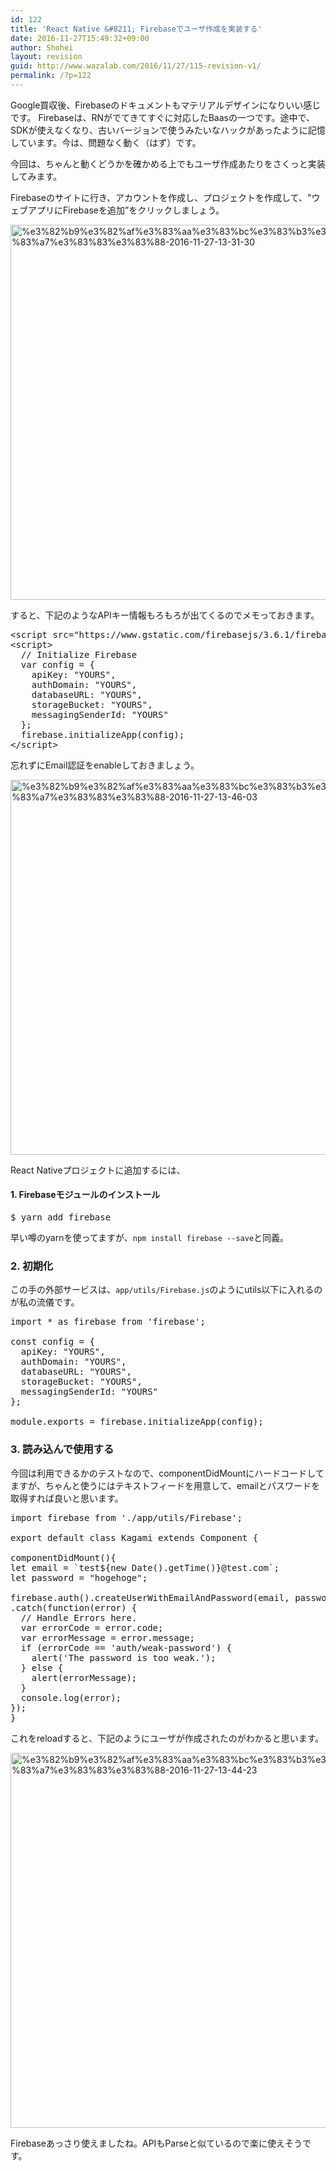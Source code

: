 ```yaml
---
id: 122
title: 'React Native &#8211; Firebaseでユーザ作成を実装する'
date: 2016-11-27T15:49:32+09:00
author: Shohei
layout: revision
guid: http://www.wazalab.com/2016/11/27/115-revision-v1/
permalink: /?p=122
---
```

Google買収後、Firebaseのドキュメントもマテリアルデザインになりいい感じです。
Firebaseは、RNがでてきてすぐに対応したBaasの一つです。途中で、SDKが使えなくなり、古いバージョンで使うみたいなハックがあったように記憶しています。今は、問題なく動く（はず）です。

今回は、ちゃんと動くどうかを確かめる上でもユーザ作成あたりをさくっと実装してみます。

Firebaseのサイトに行き、アカウントを作成し、プロジェクトを作成して、"ウェブアプリにFirebaseを追加”をクリックしましょう。

<img class="alignnone size-medium wp-image-116" src="http://www.wazalab.com/wp-content/uploads/2016/11/スクリーンショット-2016-11-27-13.31.30-300x115.png" alt="%e3%82%b9%e3%82%af%e3%83%aa%e3%83%bc%e3%83%b3%e3%82%b7%e3%83%a7%e3%83%83%e3%83%88-2016-11-27-13-31-30" width="600" />

すると、下記のようなAPIキー情報もろもろが出てくるのでメモっておきます。
<pre class="lang:default decode:true ">&lt;script src="https://www.gstatic.com/firebasejs/3.6.1/firebase.js"&gt;&lt;/script&gt;
&lt;script&gt;
  // Initialize Firebase
  var config = {
    apiKey: "YOURS",
    authDomain: "YOURS",
    databaseURL: "YOURS",
    storageBucket: "YOURS",
    messagingSenderId: "YOURS"
  };
  firebase.initializeApp(config);
&lt;/script&gt;</pre>
忘れずにEmail認証をenableしておきましょう。

<img class="alignnone size-medium wp-image-117" src="http://www.wazalab.com/wp-content/uploads/2016/11/スクリーンショット-2016-11-27-13.46.03-300x114.png" alt="%e3%82%b9%e3%82%af%e3%83%aa%e3%83%bc%e3%83%b3%e3%82%b7%e3%83%a7%e3%83%83%e3%83%88-2016-11-27-13-46-03" width="600" />

React Nativeプロジェクトに追加するには、

#### 1. Firebaseモジュールのインストール
<pre class="lang:zsh decode:true ">$ yarn add firebase</pre>
早い噂のyarnを使ってますが、`npm install firebase --save`と同義。

### 2. 初期化

この手の外部サービスは、`app/utils/Firebase.js`のようにutils以下に入れるのが私の流儀です。
<pre class="lang:js decode:true ">import * as firebase from 'firebase';

const config = {
  apiKey: "YOURS",
  authDomain: "YOURS",
  databaseURL: "YOURS",
  storageBucket: "YOURS",
  messagingSenderId: "YOURS"
};

module.exports = firebase.initializeApp(config);</pre>
### 3. 読み込んで使用する

今回は利用できるかのテストなので、componentDidMountにハードコードしてますが、ちゃんと使うにはテキストフィードを用意して、emailとパスワードを取得すれば良いと思います。
<pre class="lang:js decode:true ">import firebase from './app/utils/Firebase';

export default class Kagami extends Component {

componentDidMount(){
let email = `test${new Date().getTime()}@test.com`;
let password = "hogehoge";

firebase.auth().createUserWithEmailAndPassword(email, password)
.catch(function(error) {
  // Handle Errors here.
  var errorCode = error.code;
  var errorMessage = error.message;
  if (errorCode == 'auth/weak-password') {
    alert('The password is too weak.');
  } else {
    alert(errorMessage);
  }
  console.log(error);
});
}</pre>
これをreloadすると、下記のようにユーザが作成されたのがわかると思います。

<img class="alignnone size-medium wp-image-118" src="http://www.wazalab.com/wp-content/uploads/2016/11/スクリーンショット-2016-11-27-13.44.23-300x57.png" alt="%e3%82%b9%e3%82%af%e3%83%aa%e3%83%bc%e3%83%b3%e3%82%b7%e3%83%a7%e3%83%83%e3%83%88-2016-11-27-13-44-23" width="600"  />

Firebaseあっさり使えましたね。APIもParseと似ているので楽に使えそうです。